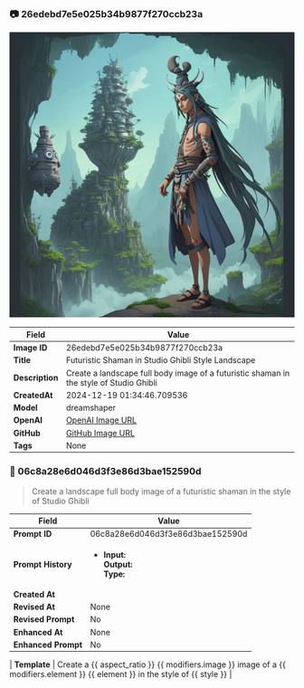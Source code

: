 

### 📷 26edebd7e5e025b34b9877f270ccb23a 


![data.id](./26edebd7e5e025b34b9877f270ccb23a.jpg)


| Field          | Value                                                                                                                     |
|----------------|---------------------------------------------------------------------------------------------------------------------------|
| **Image ID**             | 26edebd7e5e025b34b9877f270ccb23a                                                                                                             |
| **Title**           | Futuristic Shaman in Studio Ghibli Style Landscape                                                                                                       |
| **Description**           | Create a landscape full body image of a futuristic shaman in the style of Studio Ghibli                                                                                                       |
| **CreatedAt**        | 2024-12-19 01:34:46.709536                                                                                                        |
| **Model**        | dreamshaper                                                                                                        |
| **OpenAI**         | [OpenAI Image URL](http://192.168.1.85:8081/generated-images/b643042767226.png)                                                                                |
| **GitHub**         | [GitHub Image URL](https://raw.githubusercontent.com/Caneta-Silva/weeb/refs/heads/main/images/26edebd7e5e025b34b9877f270ccb23a/26edebd7e5e025b34b9877f270ccb23a.jpg)                                                                                |
| **Tags**       | None                                                                                                                   |

### 📜 06c8a28e6d046d3f3e86d3bae152590d

> Create a landscape full body image of a futuristic shaman in the style of Studio Ghibli

| Field          | Value                                                                                                                                                                      |
|----------------|----------------------------------------------------------------------------------------------------------------------------------------------------------------------------|
| **Prompt ID**  | 06c8a28e6d046d3f3e86d3bae152590d                                                                                                                                                            |
| **Prompt History** | <ul><li>**Input:**  <br> **Output:**  <br> **Type:** </li></ul> |
| **Created At** |                                                                                                                                                    |
| **Revised At** | None                                                                                                                                                   |
| **Revised Prompt** | No                                                                                                                                                                      |
| **Enhanced At** | None                                                                                                                                                  |
| **Enhanced Prompt** | No                                                                                                                                                                    |

| **Template**   | Create a {{ aspect_ratio }} {{ modifiers.image }} image of a {{ modifiers.element }} {{ element }} in the style of {{ style }}                                                                                                                                           |


